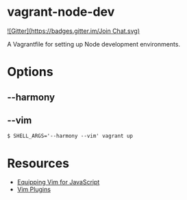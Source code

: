 # vagrant-node-dev
[![Gitter](https://badges.gitter.im/Join Chat.svg)](https://gitter.im/helpermethod/node-super-dev?utm_source=badge&utm_medium=badge&utm_campaign=pr-badge&utm_content=badge)

A Vagrantfile for setting up Node development environments.

# Options

## --harmony

## --vim

    $ SHELL_ARGS='--harmony --vim' vagrant up

# Resources

* [Equipping Vim for JavaScript](http://oli.me.uk/2013/06/29/equipping-vim-for-javascript/)
* [Vim Plugins](https://github.com/joyent/node/wiki/Vim-Plugins)
